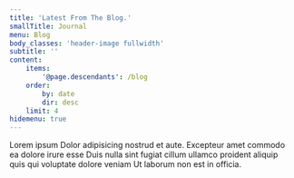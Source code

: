 ```yaml
---
title: 'Latest From The Blog.'
smallTitle: Journal
menu: Blog
body_classes: 'header-image fullwidth'
subtitle: ''
content:
    items:
        '@page.descendants': /blog
    order:
        by: date
        dir: desc
    limit: 4
hidemenu: true
---
```


Lorem ipsum Dolor adipisicing nostrud et aute. Excepteur amet commodo ea dolore irure esse Duis nulla sint fugiat cillum ullamco proident aliquip quis qui voluptate dolore veniam Ut laborum non est in officia.